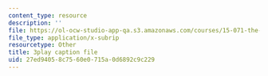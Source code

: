 ```yaml
---
content_type: resource
description: ''
file: https://ol-ocw-studio-app-qa.s3.amazonaws.com/courses/15-071-the-analytics-edge-spring-2017/27ed94058c7560e0715a0d6892c9c229_vhkBbC9qp1M.srt
file_type: application/x-subrip
resourcetype: Other
title: 3play caption file
uid: 27ed9405-8c75-60e0-715a-0d6892c9c229
---
```

